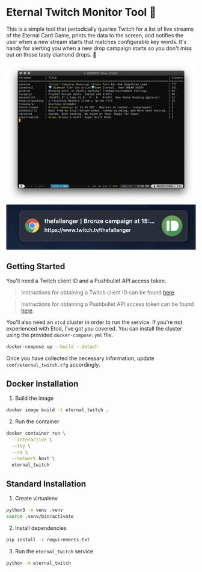 # Eternal Twitch Monitor Tool :gem:
This is a simple tool that periodically queries Twitch for a list of live streams
of the Eternal Card Game, prints the data to the screen, and notifies the user
when a new stream starts that matches configurable key words. It's handy for
alerting you when a new drop campaign starts so you don't miss out on those
tasty diamond drops. :gem:

![](monitor.png)
![](notification.png)

## Getting Started
You'll need a Twitch client ID and a Pushbullet API access token.
> Instructions for obtaining a Twitch client ID can be found [here](https://dev.twitch.tv/docs/v5/#getting-a-client-id).

> Instructions for obtaining a Pushbullet API access token can be found [here](https://docs.pushbullet.com/v1/#http).

You'll also need an `etcd` cluster in order to run the service. If you're not experienced with Etcd, I've got you covered. You can install the cluster using the provided `docker-compose.yml` file.
```bash
docker-compose up --build --detach
```

Once you have collected the necessary information, update `conf/eternal_twitch.cfg` accordingly.

## Docker Installation
1. Build the image
```bash
docker image build -t eternal_twitch .
```

2. Run the container
```bash
docker container run \
  --interactive \
  --tty \
  --rm \
  --network host \
  eternal_twitch
```

## Standard Installation

1. Create virtualenv
```bash
python3 -m venv .venv
source .venv/bin/activate
```

2. Install dependencies
```bash
pip install -r requirements.txt
```

3. Run the `eternal_twitch` service
```bash
python -m eternal_twitch
```
